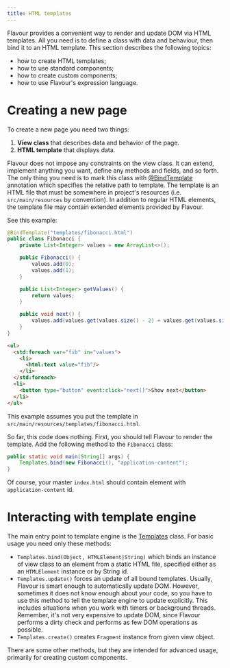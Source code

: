 ```yaml
---
title: HTML templates
---
```


Flavour provides a convenient way to render and update DOM via HTML templates.
All you need is to define a class with data and behaviour, then bind it to an HTML template.
This section describes the following topics:

* how to create HTML templates;
* how to use standard components;
* how to create custom components;
* how to use Flavour's expression language.


# Creating a new page

To create a new page you need two things:

1. **View class** that describes data and behavior of the page.
2. **HTML template** that displays data.

Flavour does not impose any constraints on the view class.
It can extend, implement anything you want, define any methods and fields, and so forth.
The only thing you need is to mark this class with 
[@BindTemplate](https://github.com/konsoletyper/teavm-flavour/blob/master/templates/src/main/java/org/teavm/flavour/templates/BindTemplate.java) 
annotation which specifies the relative path to template.
The template is an HTML file that must be somewhere in project's resources (i.e. `src/main/resources` by convention).
In addition to regular HTML elements, the template file may contain extended elements provided by Flavour.

See this example:

```java
@BindTemplate("templates/fibonacci.html")
public class Fibonacci {
    private List<Integer> values = new ArrayList<>();

    public Fibonacci() {
        values.add(0);
        values.add(1);
    }

    public List<Integer> getValues() {
        return values;
    }

    public void next() {
        values.add(values.get(values.size() - 2) + values.get(values.size() - 1));
    }
}
```

```html
<ul>
  <std:foreach var="fib" in="values">
    <li>
      <html:text value="fib"/>
    </li>
  </std:foreach>
  <li>
    <button type="button" event:click="next()">Show next</button>
  </li>
</ul>
```

This example assumes you put the template in `src/main/resources/templates/fibonacci.html`.

So far, this code does nothing.
First, you should tell Flavour to render the template.
Add the following method to the `Fibonacci` class:

```java
public static void main(String[] args) {
    Templates.bind(new Fibonacci(), "application-content");
}
```

Of course, your master `index.html` should contain element with `application-content` id.


# Interacting with template engine

The main entry point to template engine is the
[Templates](https://github.com/konsoletyper/teavm-flavour/blob/master/templates/src/main/java/org/teavm/flavour/templates/Templates.java) class.
For basic usage you need only these methods:

* `Templates.bind(Object, HTMLElement|String)` which binds an instance of view class to an element from a static HTML file,
  specified either as an `HTMLElement` instance or by String id.
* `Templates.update()` forces an update of all bound templates.
  Usually, Flavour is smart enough to automatically update DOM.
  However, sometimes it does not know enough about your code, 
  so you have to use this method to tell the template engine to update explicitly.
  This includes situations when you work with timers or background threads.
  Remember, it's not very expensive to update DOM, 
  since Flavour performs a dirty check and performs as few DOM operations as possible.
* `Templates.create()` creates `Fragment` instance from given view object.

There are some other methods, but they are intended for advanced usage, primarily for creating custom components.
